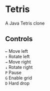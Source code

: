 Tetris
======

A Java Tetris clone

## Controls
`←` Move left<br/>
`↑` Rotate left<br/>
`→` Move right<br/>
`↓` Rotate right<br/>
`P` Pause<br/>
`G` Enable grid<br/>
`D` Hard drop<br/>

